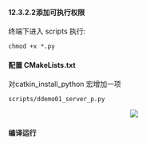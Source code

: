#### 12.3.2.2添加可执行权限
终端下进入 scripts 执行:

    chmod +x *.py

#### 配置 CMakeLists.txt
对catkin_install_python 宏增加一项

    scripts/ddemo01_server_p.py

<div align=center><img src="https://s2.loli.net/2022/01/24/9m5kxS1DTrqYE3v.png"></div>

#### 编译运行
